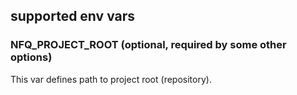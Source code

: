 

## supported env vars


### NFQ_PROJECT_ROOT (optional, required by some other options)

This var defines path to project root (repository).


